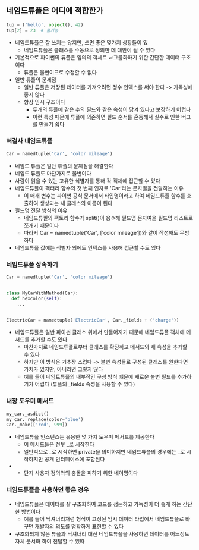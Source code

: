 ## 네임드튜플은 어디에 적합한가

```python
tup = ('hello', object(), 42)
tup[2] = 23  # 불가능
```

- 네임드튜플은 잘 쓰지는 않지만, 쓰면 좋은 몇가지 상황들이 있
  - 네임드튜플은 클래스를 수동으로 정의한 데 대안이 될 수 있다
- 기본적으로 파이썬의 튜플은 임의의 객체르 ㄹ그룹화하기 위한 간단한 데이터 구조이다
  - 튜플은 불변이므로 수정할 수 없다
- 일반 튜플의 문제점
  - 일반 튜플은 저장된 데이터를 가져오려면 정수 인덱스를 써야 한다 -> 가독성에 좋지 않다
  - 항상 임시 구조이다
    - 두개의 튜플에 같은 수의 필드와 같은 속성이 담겨 있다고 보장하기 어렵다
    - 이런 특성 때문에 튜플에 의존하면 필드 순서를 혼동해서 실수로 인한 버그를 만들기 쉽다

### 해결사 네임드튜플

 ```python
 Car = namedtuple('Car', 'color mileage')

 ```

- 네임드 튜플은 일단 튜플의 문제점을 해결한다
- 네임드 튜플도 마찬가지로 불변이다
- 사람이 읽을 수 있는 고유한 식별자를 통해 각 객체에 접근할 수 있다
- 네임드튜플이 팩터리 함수의 첫 번째 인자로 'Car'라는 문자열을 전달하는 이유
  - 이 매개 변수는 파이썬 공식 문서에서 타입명이라고 하여 네임드튜플 함수를 호출하여 생성되는 새 클래스의 이름이 된다
- 필드명 전달 방식의 이유
  - 네임드튜필의 팩토리 함수가 split()이 용ㅇ해 필드명 문자여을 필드명 리스트로 쪼개기 때문이다
  - 따라서 Car = namedtuple('Car', ['color mileage'])와 같이 작성해도 무방하다
- 네임드튜플 값에는 식별자 외에도 인덱스를 사용해 접근할 수도 있다

### 네임드튜플 상속하기

```python
Car = namedtuple('Car', 'color mileage')


class MyCarWithMethod(Car):
  def hexcolor(self):
    ...


ElectricCar = namedtuple('ElectricCar', Car._fields + ('charge'))
```

- 네임드튜플은 일반 파이썬 클래스 위에서 만들어지기 때문에 네임드튜플 객체에 메서드를 추가할 수도 있다
  - 마찬가지로 네임드튜플로부터 클래스를 확장하고 메서드와 새 속성을 추가할 수 있다
  - 하지만 이 방식은 거추장 스럽다 -> 불변 속성들로 구성된 클래스를 원한다면 가치가 있지만, 아니라면 그렇지 않다
  - 예를 들어 네임트튜플의 내부적인 구성 방식 떄문에 새로운 불변 필드를 추가하기가 어렵다 (튜플의 _fields 속성을 사용할 수 있다)

### 내장 도우미 메서드

```python
my_car._asdict()
my_car._replace(color='blue')
Car._make(['red', 999])
```

- 네임드튜플 인스턴스는 유용한 몇 가지 도우미 메서드를 제공한다
  - 이 메서드들은 전부 _로 시작한다
  - 일반적으로 _로 시작하면 private을 의미하지만 네임드튜플의 경우에는 _로 시작하지만 공개 인터페이스에 포함된다
-
  - 단지 사용자 정의와의 충돌을 피하기 위한 네이밍이다

### 네임드튜플을 사용하면 좋은 경우

- 네임드튜플은 데이터를 잘 구조화하여 코드를 정돈하고 가독성이 더 좋게 하는 간단한 방법이다
  - 예를 들어 딕셔너리처럼 형식이 고정된 임시 데이터 타입에서 네임드튜플로 바꾸면 개발자의 의도를 명확하게 표현할 수 있다
- 구조화되지 않은 튜플과 딕셔너리 대신 네임드튜플을 사용하면 데이터를 어느정도 자체 문서화 하여 전달할 수 있따 

